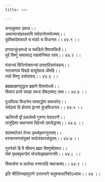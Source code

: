 ```yaml
---
title: ०४४

---
```

सनत्कुमार उवाच।।  
अथान्यत्संप्रवक्ष्यामि सर्वदानोत्तमोत्तमम्।।  
पूर्वोक्तदेशकाले च मंडपे च विधानतः।। ४४.१ ।।  
  
प्रणयात्कुंडमध्ये च स्थंडिले शिवसन्निधौ।।  
पूर्वं विष्णुं समासाद्य पद्मयोनिमतः परम्।। ४४.२ ।।  
  
मंत्राभ्यां विधिनोक्ताभ्यां प्रणवादिसमंत्रकम्।।  
नारायणाय विद्महे वासुदेवाय धीमहि।।  
तन्नो विष्णुः प्रचोदयात्।। ४४.३ ।।  
  
ब्रह्मब्राह्मणवृद्धाय ब्रह्मणे विश्ववेधसे।।  
शिवाय हरये स्वाहा स्वधा वौषट्वषट् तथा।। ४४.४ ।।  
  
पूजयित्वा विधानेन पश्चाद्धोमं समाचरेत्।।  
सर्वद्रव्यं हि होतव्यं द्वाभ्यां कुंडविधानतः।। ४४.५ ।।  
  
ऋत्विजौ द्वौ प्रकर्तव्यौ गुरुणा वेदपारगौ।।  
तानुद्दिश्य यथान्यायं विप्रेभ्यो दापयेद्धनम्।। ४४.६ ।।  
  
शतमष्टोत्तरं तेभ्यः पृथक्पृथगनुत्तमम्।।  
वस्त्राभरणसंयुक्तं सर्वालंकारसंयुतम्।। ४४.७ ।।  
  
गुरुरेको हि वै श्रीमान् ब्रह्मा विष्णुर्महेश्वरः।।  
तेषां पृथक्पृथग्देयं भोजयेद्ब्राह्मणानपि।। ४४.८ ।।  
  
शिवार्चना च कर्तव्या स्नपनादि यथाक्रमम्।। ४४.९ ।।  
  
इति श्रीलिंगमहापुराणे उत्तरभागे चतुश्चत्वारिंशोऽध्यायः।। ४४ ।।